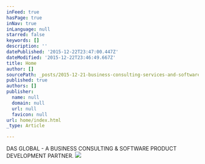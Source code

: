 ```yaml
---
inFeed: true
hasPage: true
inNav: true
inLanguage: null
starred: false
keywords: []
description: ''
datePublished: '2015-12-22T23:47:00.447Z'
dateModified: '2015-12-22T23:46:49.667Z'
title: Home
author: []
sourcePath: _posts/2015-12-21-business-consulting-services-and-software-product-development.md
published: true
authors: []
publisher:
  name: null
  domain: null
  url: null
  favicon: null
url: home/index.html
_type: Article

---
```

DAS GLOBAL - A BUSINESS CONSULTING & SOFTWARE PRODUCT DEVELOPMENT PARTNER. ![](https://the-grid-user-content.s3-us-west-2.amazonaws.com/5095ffba-c94a-4b15-a2a1-e512fe4d0238.jpg)